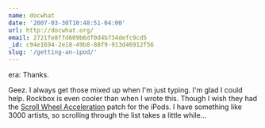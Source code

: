 ```yaml
---
name: docwhat
date: '2007-03-30T10:48:51-04:00'
url: http://docwhat.org/
email: 2721fe8ffd609b6df0d4b734defc9cd5
_id: c94e1694-2e18-49b8-88f9-913d46912f56
slug: '/getting-an-ipod/'
---
```


era: Thanks.

Geez. I always get those mixed up when I'm just typing. I'm glad I could help.
Rockbox is even cooler than when I wrote this. Though I wish they had the
[Scroll Wheel Acceleration](http://www.rockbox.org/tracker/task/5594) patch
for the iPods. I have something like 3000 artists, so scrolling through the
list takes a little while...
